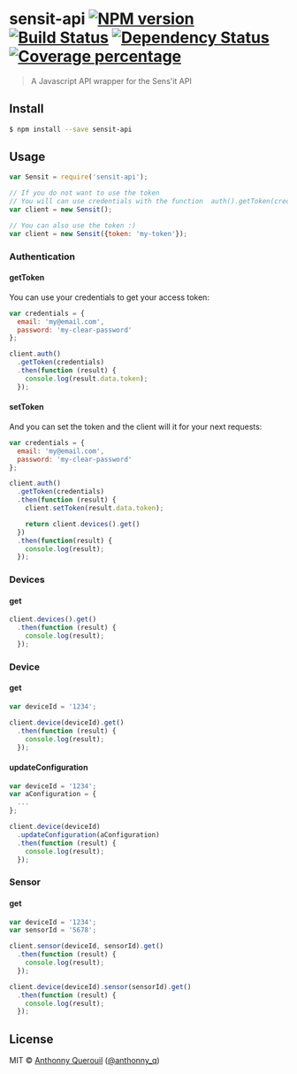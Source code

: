 # sensit-api [![NPM version][npm-image]][npm-url] [![Build Status][travis-image]][travis-url] [![Dependency Status][daviddm-image]][daviddm-url] [![Coverage percentage][coveralls-image]][coveralls-url]
> A Javascript API wrapper for the Sens&#39;it API


## Install

```sh
$ npm install --save sensit-api
```


## Usage

```js
var Sensit = require('sensit-api');

// If you do not want to use the token
// You will can use credentials with the function  auth().getToken(credentials)
var client = new Sensit();

// You can also use the token :)
var client = new Sensit({token: 'my-token'});
```

### Authentication

#### getToken

You can use your credentials to get your access token:
```js
var credentials = {
  email: 'my@email.com',
  password: 'my-clear-password'
};

client.auth()
  .getToken(credentials)
  .then(function (result) {
    console.log(result.data.token);
  });
```

#### setToken

And you can set the token and the client will it for your next requests:
```js
var credentials = {
  email: 'my@email.com',
  password: 'my-clear-password'
};

client.auth()
  .getToken(credentials)
  .then(function (result) {
    client.setToken(result.data.token);

    return client.devices().get()
  })
  .then(function(result) {
    console.log(result);
  });
```

### Devices

#### get
```js
client.devices().get()
  .then(function (result) {
    console.log(result);
  });
```

### Device

#### get
```js
var deviceId = '1234';

client.device(deviceId).get()
  .then(function (result) {
    console.log(result);
  });
```

#### updateConfiguration
```js
var deviceId = '1234';
var aConfiguration = {
  ...
};

client.device(deviceId)
  .updateConfiguration(aConfiguration)
  .then(function (result) {
    console.log(result);
  });
```

### Sensor

#### get
```js
var deviceId = '1234';
var sensorId = '5678';

client.sensor(deviceId, sensorId).get()
  .then(function (result) {
    console.log(result);
  });

client.device(deviceId).sensor(sensorId).get()
  .then(function (result) {
    console.log(result);
  });
```


## License

MIT © [Anthonny Querouil](http://anthonnyquerouil.fr) ([@anthonny_q](http://twitter.com/anthonny_q))


[npm-image]: https://badge.fury.io/js/sensit-api.svg
[npm-url]: https://npmjs.org/package/sensit-api
[travis-image]: https://travis-ci.org/anthonny/sensit-api.svg?branch=master
[travis-url]: https://travis-ci.org/anthonny/sensit-api
[daviddm-image]: https://david-dm.org/anthonny/sensit-api.svg?theme=shields.io
[daviddm-url]: https://david-dm.org/anthonny/sensit-api
[coveralls-image]: https://coveralls.io/repos/anthonny/sensit-api/badge.svg
[coveralls-url]: https://coveralls.io/r/anthonny/sensit-api
